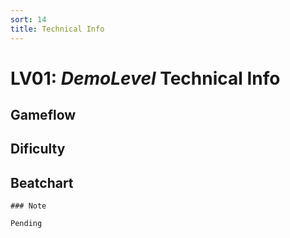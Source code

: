 ```yaml
---
sort: 14
title: Technical Info
---
```


# LV01: *DemoLevel* Technical Info

## Gameflow

## Dificulty

## Beatchart


```note
### Note

Pending
```

